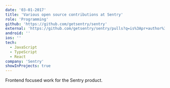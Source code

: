 ```yaml
---
date: '03-01-2017'
title: 'Various open source contributions at Sentry'
role: 'Programming'
github: 'https://github.com/getsentry/sentry'
external: 'https://github.com/getsentry/sentry/pulls?q=is%3Apr+author%3Amikellykels+is%3Aclosed'
android: ''
ios: ''
tech:
  - JavaScript
  - TypeScript
  - React
company: 'Sentry'
showInProjects: true
---
```


Frontend focused work for the Sentry product.
